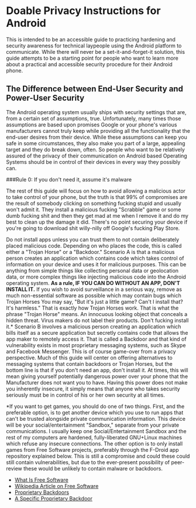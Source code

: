 Doable Privacy Instructions for Android
=======================================
This is intended to be an accessible guide to practicing hardening and security
awareness for technical laypeople using the Android platform to communicate.
While there will never be a set-it-and-forget-it solution, this guide attempts
to be a starting point for people who want to learn more about a practical
and accessible security procedure for their Android phone.

The Difference between End-User Security and Power-User Security
----------------------------------------------------------------
The Android operating system usually ships with security settings that are, from
a certain set of assumptions, true. Unfortunately, many times those assumptions
are based upon promises Google or your phone's various manufacturers cannot 
truly keep while providing all the functionality that the end-user desires from
their device. While these assumptions can keep you safe in some circumstances,
they also make you part of a large, appealing target and they do break down,
often. So people who want to be relatively assured of the privacy of their
communication on Android based Operating Systems should be in control of their
devices in every way they possibly can.

###Rule 0: If you don't need it, assume it's malware

The rest of this guide will focus on how to avoid allowing a malicious actor to
take control of your phone, but the truth is that 99% of compromises are the
result of somebody clicking on something fucking stupid and usually won't admit
it. They install a malicious fucking "Scrabble" game or some dumb fucking shit
and then they get mad at me when I remove it and do my best to clean up the
damage it did. There's no point securing your device if you're going to download
shit willy-nilly off Google's fucking Play Store.

Do not install apps unless you can trust them to not contain 
deliberately placed malicious code. Depending on who places the code, this is
called either a "Trojan Horse" or a "Backdoor." Scenario A is that a malicious
person creates an application which contains code which takes control of
information on your device and uses it for malicious purposes. This can be
anything from simple things like collecting personal data or geolocation data,
or more complex things like injecting malicious code into the Android operating
system. **As a rule, IF YOU CAN DO WITHOUT AN APP, DON'T INSTALL IT.** If you
wish to avoid surveillance in a serious way, remove as much non-essential
software as possible which may contain bugs which Trojan Horses 
You may say, "But it's just a little game? Can't I install that? It's harmless."
That is exactly how Trojan Horses work. That is what the phrase "Trojan Horse"
means. An innocuous looking object that conceals a hidden threat. Virus makers 
do not label their products. Don't fucking install it.\* Scenario B involves
a malicious person creating an application which bills itself as a secure
application but secretly contains code that allows the app maker to remotely
access it. That is called a Backdoor and that kind of vulnerability exists in
most proprietary messaging systems, such as Skype and Facebook Messenger. This
is of course game-over from a privacy perspective. Much of this guide will
center on offering alternatives to messaging systems that contain backdoors or
Trojan Horses, but the bottom line is that if you don't need an app, don't
install it. At times, this will mean giving yourself potentially dangerous power
over your phone that the Manufacturer does not want you to have. Having this
power does not make you inherently insecure, it simply means that anyone who
takes security seriously must be in control of his or her own security at all
times.

\*If you want to get games, you should do one of two things. First, 
and the preferable option, is to get another device which you use to run apps 
that can't be trusted alongside private communication information. This device 
will be your social/entertainment "Sandbox," separate from your private 
communications. I usually keep one Social/Entertainment Sandbox and the rest of
my computers are hardened, fully-liberated GNU+Linux machines which refuse any
insecure connections. 
The other option is to only install games from Free Software projects, 
preferably through the F-Droid app repository explained below. This is still a
compromise and could these could still contain vulnerabilities, but due to the
ever-present possibility of peer-review these would be unlikely to contain
malware or backdoors.

  * [What Is Free Software](https://www.gnu.org/philosophy/free-sw.html)
  * [Wikipedia Article on Free Software](https://en.wikipedia.org/wiki/Free_software)
  * [Proprietary Backdoors](https://www.gnu.org/philosophy/proprietary-back-doors.html)
  * [A Specific Proprietary Backdoor](https://www.fsf.org/blogs/community/replicant-developers-find-and-close-samsung-galaxy-backdoor)
